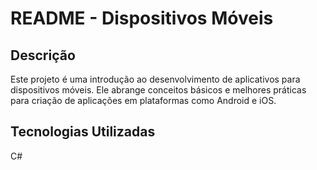 # README - Dispositivos Móveis

## Descrição

Este projeto é uma introdução ao desenvolvimento de aplicativos para dispositivos móveis. Ele abrange conceitos básicos e melhores práticas para criação de aplicações em plataformas como Android e iOS.

## Tecnologias Utilizadas
 C#
